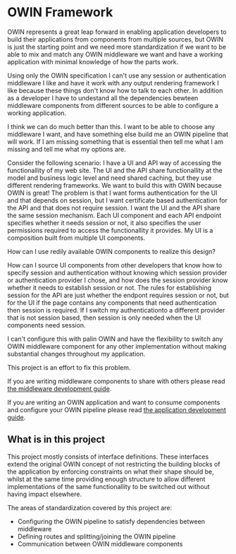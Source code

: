 # OWIN Framework

OWIN represents a great leap forward in enabling application developers to build 
their applications from components from multiple sources, but OWIN is just the
starting point and we need more standardization if we want to be able to mix and
match any OWIN middleware we want and have a working application with minimal
knowledge of how the parts work.

Using only the OWIN specification I can't use any session or authentication 
middleware I like and have it work with any output rendering framework I like
because these things don't know how to talk to each other. In addition as a
developer I have to undestand all the dependencies bewteen middleware
components from different sources to be able to configure a working application.

I think we can do much better than this. I want to be able to choose any middleware
I want, and have something else build me an OWIN pipeline that will work. If I am
missing something that is essential then tell me what I am missing and tell me
what my options are.

Consider the following scenario: I have a UI and API way of accessing the
functionallity of my web site. The UI and the API share functionallity at the
model and business logic level and need shared caching, but they use different 
rendering frameworks. We want to build this with OWIN because OWIN is great! The
problem is that I want forms authentication for the UI and that depends on 
session, but I want certificate based authentication for the API and that does 
not require session. I want the UI and the API share the same session mechanism. 
Each UI component and each API endpoint specifies whether it needs session or not, 
it also specifies the user permissions required to access the functionallity 
it provides. My UI is a composition built from multiple UI components.

How can I use redily available OWIN components to realize this design?

How can I source UI components from other developers that know how to specify 
session and authentication without knowing which session provider or authentication 
provider I chose, and how does the session provider know whether it needs to 
establish session or not. The rules for establishing session for the API are just 
whether the endpont requires session or not, but for the UI if the page contains 
any components that need authentication then session is required. If I switch 
my authenticationto a different provider that is not session based, then session 
is only needed when the UI components need session.

I can't configure this with palin OWIN and have the flexibility to switch any 
OWIN middleware component for any other implementation without making substantial 
changes throughout my application.

This project is an effort to fix this problem.

If you are writing middleware components to share with others please read
[the middleware development guide](middleware_developer.md).

If you are writing an OWIN application and want to consume components 
and configure your OWIN pipeline please read
[the application development guide](application_developer.md).

## What is in this project

This project mostly consists of interface definitions. These interfaces 
extend the original OWIN concept of not restricting the building blocks
of the application by enforcing constraints on what their shape should be,
whilst at the same time providing enough structure to allow different
implementations of the same functionallity to be switched out without
having impact elsewhere.

The areas of standardization covered by this project are:
* Configuring the OWIN pipeline to satisfy dependencies between middleware
* Defining routes and splitting/joining the OWIN pipeline
* Communication between OWIN middleware components
